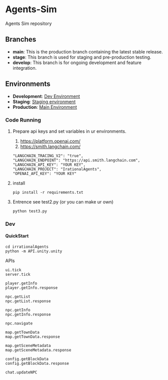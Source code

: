 # Agents-Sim

Agents Sim repository

## Branches

- **main**: This is the production branch containing the latest stable release.
- **stage**: This branch is used for staging and pre-production testing.
- **develop**: This branch is for ongoing development and feature integration.

## Environments

- **Development**: [Dev Environment](https://agents-sim-dev-lo5zb4dpiq-ts.a.run.app)
- **Staging**: [Staging environment](https://agents-sim-stage-lo5zb4dpiq-ts.a.run.app)
- **Production**: [Main Environment](https://agents-sim-main-lo5zb4dpiq-ts.a.run.app)

### Code Running

1. Prepare api keys and set variables in ur environments.
   1. https://platform.openai.com/
   2. https://smith.langchain.com/
   
    ```
    "LANGCHAIN_TRACING_V2": "true",
    "LANGCHAIN_ENDPOINT": "https://api.smith.langchain.com",
    "LANGCHAIN_API_KEY": "YOUR KEY",
    "LANGCHAIN_PROJECT": "IrationalAgents",
    "OPENAI_API_KEY": "YOUR KEY"
    ```
2. install 
   ```
   pip install -r requirements.txt
   ``` 

3. Entrence see test2.py (or you can make ur own)
   ```
   python test3.py
   ```


### Dev

#### QuickStart

```
cd irrationalAgents
python -m API.unity.unity
```

APIs
```
ui.tick
server.tick

player.getInfo
player.getInfo.response

npc.getList
npc.getList.response

npc.getInfo
npc.getInfo.response

npc.navigate

map.getTownData
map.getTownData.response

map.getSceneMetadata
map.getSceneMetadata.response

config.getBlockData
config.getBlockData.response

chat.updateNPC
```